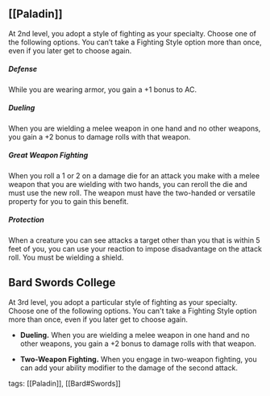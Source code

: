 ## [[Paladin]]

At 2nd level, you adopt a style of fighting as your specialty. Choose one of the following options. You can’t take a Fighting Style option more than once, even if you later get to choose again.

##### Defense

While you are wearing armor, you gain a +1 bonus to AC.

##### Dueling

When you are wielding a melee weapon in one hand and no other weapons, you gain a +2 bonus to damage rolls with that weapon.

##### Great Weapon Fighting

When you roll a 1 or 2 on a damage die for an attack you make with a melee weapon that you are wielding with two hands, you can reroll the die and must use the new roll. The weapon must have the two-handed or versatile property for you to gain this benefit.

##### Protection

When a creature you can see attacks a target other than you that is within 5 feet of you, you can use your reaction to impose disadvantage on the attack roll. You must be wielding a shield.

## Bard Swords College

At 3rd level, you adopt a particular style of fighting as your specialty. Choose one of the following options. You can't take a Fighting Style option more than once, even if you later get to choose again.

-   **Dueling.** When you are wielding a melee weapon in one hand and no other weapons, you gain a +2 bonus to damage rolls with that weapon.

-   **Two-Weapon Fighting.** When you engage in two-weapon fighting, you can add your ability modifier to the damage of the second attack.

tags: [[Paladin]], [[Bard#Swords]]